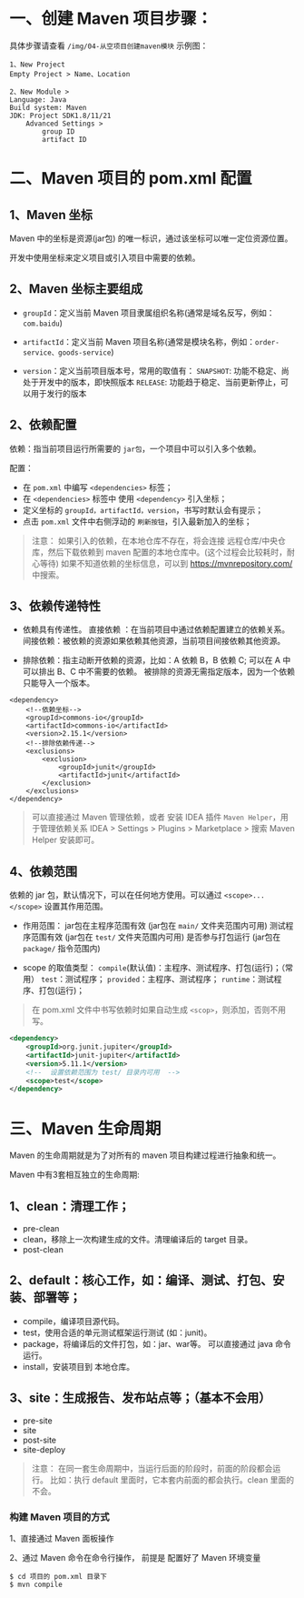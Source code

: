 # 一、创建 Maven 项目步骤：

具体步骤请查看 `/img/04-从空项目创建maven模块` 示例图：

```
1、New Project
Empty Project > Name、Location

2、New Module >
Language: Java
Build system: Maven
JDK: Project SDK1.8/11/21
	Advanced Settings > 
		group ID
		artifact ID
```

# 二、Maven 项目的 pom.xml 配置

## 1、Maven 坐标

Maven 中的坐标是资源(jar包) 的唯一标识，通过该坐标可以唯一定位资源位置。

开发中使用坐标来定义项目或引入项目中需要的依赖。

## 2、Maven 坐标主要组成

* `groupId`：定义当前 Maven 项目隶属组织名称(通常是域名反写，例如：`com.baidu`)

* `artifactId`：定义当前 Maven 项目名称(通常是模块名称，例如：`order-service、goods-service`)

* `version`：定义当前项目版本号，常用的取值有：
    `SNAPSHOT`: 功能不稳定、尚处于开发中的版本，即快照版本 
    `RELEASE`: 功能趋于稳定、当前更新停止，可以用于发行的版本


## 2、依赖配置

依赖：指当前项目运行所需要的 `jar包`，一个项目中可以引入多个依赖。

配置：

* 在 `pom.xml` 中编写 `<dependencies>` 标签； 
* 在 `<dependencies>` 标签中 使用 `<dependency>` 引入坐标； 
* 定义坐标的 `groupId，artifactId，version`，书写时默认会有提示； 
* 点击 `pom.xml` 文件中右侧浮动的 `刷新按钮`，引入最新加入的坐标；

> 注意： 
> 如果引入的依赖，在本地仓库不存在，将会连接 远程仓库/中央仓库，然后下载依赖到 maven 配置的本地仓库中。(这个过程会比较耗时，耐心等待)
> 如果不知道依赖的坐标信息，可以到 https://mvnrepository.com/ 中搜索。

## 3、依赖传递特性

* 依赖具有传递性。
  直接依赖 ：在当前项目中通过依赖配置建立的依赖关系。
  间接依赖：被依赖的资源如果依赖其他资源，当前项目间接依赖其他资源。

* 排除依赖：指主动断开依赖的资源，比如：A 依赖 B，B 依赖 C; 可以在 A 中可以排出 B、C 中不需要的依赖。
被排除的资源无需指定版本，因为一个依赖只能导入一个版本。

```shell
<dependency>
	<!--依赖坐标-->
    <groupId>commons-io</groupId>
    <artifactId>commons-io</artifactId>
    <version>2.15.1</version>
    <!--排除依赖传递-->
    <exclusions>
        <exclusion>
            <groupId>junit</groupId>
            <artifactId>junit</artifactId>
        </exclusion>
    </exclusions>
</dependency>
```

> 可以直接通过 Maven 管理依赖，或者 安装 IDEA 插件 `Maven Helper`，用于管理依赖关系 
> IDEA > Settings > Plugins > Marketplace > 搜索 Maven Helper 安装即可。

## 4、依赖范围
依赖的 jar 包，默认情况下，可以在任何地方使用。可以通过 `<scope>...</scope>` 设置其作用范围。

* 作用范围：
    jar包在主程序范围有效 (jar包在 `main/` 文件夹范围内可用)
    测试程序范围有效 (jar包在 `test/` 文件夹范围内可用)
    是否参与打包运行 (jar包在 `package/` 指令范围内)

* scope 的取值类型：
    `compile`(默认值)：主程序、测试程序、打包(运行)；（常用）
    `test`：测试程序；
    `provided`：主程序、测试程序；
    `runtime`：测试程序、打包(运行)；

> 在 pom.xml 文件中书写依赖时如果自动生成 `<scop>`，则添加，否则不用写。

```xml
<dependency>
    <groupId>org.junit.jupiter</groupId>
    <artifactId>junit-jupiter</artifactId>
    <version>5.11.1</version>
    <!--  设置依赖范围为 test/ 目录内可用  -->
    <scope>test</scope>
</dependency>
```

# 三、Maven 生命周期

Maven 的生命周期就是为了对所有的 maven 项目构建过程进行抽象和统一。

Maven 中有3套相互独立的生命周期:

## 1、clean：清理工作；

* pre-clean
* clean，移除上一次构建生成的文件。清理编译后的 target 目录。
* post-clean

##  2、default：核心工作，如：编译、测试、打包、安装、部署等；

* compile，编译项目源代码。 
* test，使用合适的单元测试框架运行测试 (如：junit)。 
* package，将编译后的文件打包，如：jar、war等。 可以直接通过 java 命令运行。
* install，安装项目到 本地仓库。

## 3、site：生成报告、发布站点等；（基本不会用）
* pre-site 
* site 
* post-site 
* site-deploy

> 注意：
> 在同一套生命周期中，当运行后面的阶段时，前面的阶段都会运行。
> 比如：执行 default 里面时，它本套内前面的都会执行。clean 里面的不会。


### 构建 Maven 项目的方式

1、直接通过 Maven 面板操作

2、通过 Maven 命令在命令行操作， 前提是 配置好了 Maven 环境变量

```
$ cd 项目的 pom.xml 目录下
$ mvn compile
```


